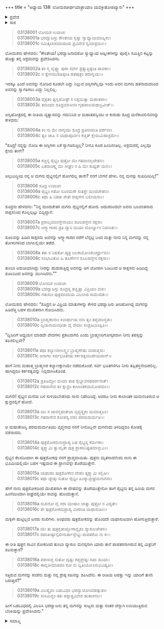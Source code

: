 +++
title = "ಅಧ್ಯಾಯ 138: ಲೋಮಶತೀರ್ಥಯಾತ್ರಾಯಾಂ ಯವಕ್ರೀತೋಪಖ್ಯಾನಃ"
+++

<details><summary>ಪ್ರವೇಶ</summary>


।।   ಓಂ ಓಂ ನಮೋ ನಾರಾಯಣಾಯ।।   ಶ್ರೀ ವೇದವ್ಯಾಸಾಯ ನಮಃ ।।

ಶ್ರೀ ಕೃಷ್ಣದ್ವೈಪಾಯನ ವೇದವ್ಯಾಸ ವಿರಚಿತ  

**ಶ್ರೀ ಮಹಾಭಾರತ**

**ಆರಣ್ಯಕ ಪರ್ವ**

**ತೀರ್ಥಯಾತ್ರಾ ಪರ್ವ**

**ಅಧ್ಯಾಯ 138**

</details>


<details><summary>ಸಾರ</summary>

ಮಗನ ಮರಣದ ವಿಷಯವನ್ನು ತಿಳಿದು ದುಃಖಿತನಾದ ಭರದ್ವಾಜನು ಅಗ್ನಿಯನ್ನು ಪ್ರವೇಶಿಸಿದುದು (1-19).

</details>


> 03138001 ಲೋಮಶ ಉವಾಚ।  
03138001a ಭರದ್ವಾಜಸ್ತು ಕೌಂತೇಯ ಕೃತ್ವಾ ಸ್ವಾಧ್ಯಾಯಮಾಹ್ನಿಕಂ।  
03138001c ಸಮಿತ್ಕಲಾಪಮಾದಾಯ ಪ್ರವಿವೇಶ ಸ್ವಮಾಶ್ರಮಂ।।

ಲೋಮಶನು ಹೇಳಿದನು: “ಕೌಂತೇಯ! ಭರದ್ವಾಜನಾದರೋ ಸ್ವಾಧ್ಯಾಯ ಆಹ್ನೀಕಗಳನ್ನು ಪೂರೈಸಿ ಸಮಿತ್ತಿನ ಕಟ್ಟನ್ನು ಹೊತ್ತು ತನ್ನ ಆಶ್ರಮವನ್ನು ಪ್ರವೇಶಿಸಿದನು.

> 03138002a ತಂ ಸ್ಮ ದೃಷ್ಟ್ವಾ ಪುರಾ ಸರ್ವೇ ಪ್ರತ್ಯುತ್ತಿಷ್ಠಂತಿ ಪಾವಕಾಃ।  
03138002c ನ ತ್ವೇನಮುಪತಿಷ್ಠಂತಿ ಹತಪುತ್ರಂ ತದಾಗ್ನಯಃ।।

ಇದಕ್ಕೂ ಹಿಂದೆ ಅವನನ್ನು ನೋಡಿದ ಕೂಡಲೇ ಎದ್ದು ನಿಲ್ಲುವ ಅಗ್ನಿಗಳೆಲ್ಲವೂ ಇಂದು ಅವನ ಮಗನು ಹತನಾದುದರಿಂದ ಅವನನ್ನು ಸ್ವಾಗತಿಸಲು ಎದ್ದು ನಿಲ್ಲಲಿಲ್ಲ.

> 03138003a ವೈಕೃತಂ ತ್ವಗ್ನಿಹೋತ್ರೇ ಸ ಲಕ್ಷಯಿತ್ವಾ ಮಹಾತಪಾಃ।  
03138003c ತಮಂಧಂ ಶೂದ್ರಮಾಸೀನಂ ಗೃಹಪಾಲಮಥಾಬ್ರವೀತ್।।

ಅಗ್ನಿಹೋತ್ರದಲ್ಲಿ ಈ ರೀತಿಯ ವ್ಯತ್ಯಾಸವನ್ನು ಗಮನಿಸಿದ ಆ ಮಹಾತಪಸ್ವಿಯು ಆ ಕುರುಡು ಶೂದ್ರ ಮನೆಕಾವಲಿನವನನ್ನು ಕೇಳಿದನು:

> 03138004a ಕಿಂ ನು ಮೇ ನಾಗ್ನಯಃ ಶೂದ್ರ ಪ್ರತಿನಂದಂತಿ ದರ್ಶನಂ।  
03138004c ತ್ವಂ ಚಾಪಿ ನ ಯಥಾಪೂರ್ವಂ ಕಚ್ಚಿತ್ ಕ್ಷೇಮಮಿಹಾಶ್ರಮೇ।।

“ಶೂದ್ರ! ನನ್ನನ್ನು ನೋಡಿ ಈ ಅಗ್ನಿಗಳು ಏಕೆ ಸ್ವಾಗತಿಸುತ್ತಿಲ್ಲ? ನೀನೂ ಕೂಡ ಹಿಂದಿನಂತಿಲ್ಲ. ಆಶ್ರಮದಲ್ಲಿ ಎಲ್ಲವೂ ಕ್ಷೇಮ ತಾನೇ?

> 03138005a ಕಚ್ಚಿನ್ನ ರೈಭ್ಯಂ ಪುತ್ರೋ ಮೇ ಗತವಾನಲ್ಪಚೇತನಃ।   
03138005c ಏತದಾಚಕ್ಷ್ವ ಮೇ ಶೀಘ್ರಂ ನ ಹಿ ಮೇ ಶುಧ್ಯತೇ ಮನಃ।।

ಅಲ್ಪಬುದ್ಧಿಯ ನನ್ನ ಆ ಮಗನು ರೈಭ್ಯನಲ್ಲಿಗೆ ಹೋಗಲಿಲ್ಲ ತಾನೇ? ನನಗೆ ಬೇಗನೆ ಹೇಳು. ನನ್ನ ಮನಸ್ಸು ಸುಖದಿಂದಿಲ್ಲ!”

> 03138006 ಶೂದ್ರ ಉವಾಚ।   
03138006a ರೈಭ್ಯಂ ಗತೋ ನೂನಮಸೌ ಸುತಸ್ತೇ ಮಂದಚೇತನಃ।  
03138006c ತಥಾ ಹಿ ನಿಹತಃ ಶೇತೇ ರಾಕ್ಷಸೇನ ಬಲೀಯಸಾ।।

ಶೂದ್ರನು ಹೇಳಿದನು: “ನಿನ್ನ ಮಂದಚೇತಸ ಮಗನು ರೈಭ್ಯನಲ್ಲಿಗೆ ಹೋದ. ಆದುದರಿಂದಲೇ ಅವನು ಬಲವಂತನಾದ ರಾಕ್ಷಸನಿಂದ ಕೊಲ್ಲಲ್ಪಟ್ಟು ಬಿದ್ದಿದ್ದಾನೆ.

> 03138007a ಪ್ರಕಾಲ್ಯಮಾನಸ್ತೇನಾಯಂ ಶೂಲಹಸ್ತೇನ ರಕ್ಷಸಾ।   
03138007c ಅಗ್ನ್ಯಾಗಾರಂ ಪ್ರತಿ ದ್ವಾರಿ ಮಯಾ ದೋರ್ಭ್ಯಾಂ ನಿವಾರಿತಃ।।

ಶೂಲವನ್ನು ಹಿಡಿದ ರಾಕ್ಷಸನು ಅವನನ್ನು ಅಗ್ನ್ಯಾಗಾರದ ವರೆಗೆ ಬೆನ್ನಟ್ಟಿ ಬಂದ ಮತ್ತು ನಾನು ನಿನ್ನ ಮಗನನ್ನು ನನ್ನ ತೋಳುಗಳಿಂದ ಬಾಗಿಲಲ್ಲಿಯೇ ತಡೆದೆ.

> 03138008a ತತಃ ಸ ನಿಹತೋ ಹ್ಯತ್ರ ಜಲಕಾಮೋಽಶುಚಿರ್ಧ್ರುವಂ।  
03138008c ಸಂಭಾವಿತೋ ಹಿ ತೂರ್ಣೇನ ಶೂಲಹಸ್ತೇನ ರಕ್ಷಸಾ।।

ತುಂಬಾ ಅಶುಚಿಯಾಗಿದ್ದು ನೀರನ್ನು ಹುಡುಕುತ್ತಿದ್ದ ಅವನನ್ನು ಆಗ ಜೋರಾಗಿ ಓಡಿಬಂದ ಆ ರಾಕ್ಷಸನು ಹಿಡಿದಿದ್ದ ಶೂಲದಿಂದ ಅವನನ್ನು ಮುಗಿಸಿದನು.””

> 03138009 ಲೋಮಶ ಉವಾಚ।  
03138009a ಭರದ್ವಾಜಸ್ತು ಶೂದ್ರಸ್ಯ ತಚ್ಛೃತ್ವಾ ವಿಪ್ರಿಯಂ ವಚಃ।   
03138009c ಗತಾಸುಂ ಪುತ್ರಮಾದಾಯ ವಿಲಲಾಪ ಸುದುಃಖಿತಃ।।

ಲೋಮಶನು ಹೇಳಿದನು: “ಶೂದ್ರನ ಆ ವಿಪ್ರಿಯ ಮಾತುಗಳನ್ನು ಕೇಳಿದ ಭರದ್ವಾಜನು ತೀರಿಹೋಗಿದ್ದ ಮಗನನ್ನು ಹಿಡಿದೆತ್ತಿ ಬಹಳ ದುಃಖಿತನಾಗಿ ರೋದಿಸಿದನು.

> 03138010a ಬ್ರಾಹ್ಮಣಾನಾಂ ಕಿಲಾರ್ಥಾಯ ನನು ತ್ವಂ ತಪ್ತವಾಂಸ್ತಪಃ।  
03138010c ದ್ವಿಜಾನಾಮನಧೀತಾ ವೈ ವೇದಾಃ ಸಂಪ್ರತಿಭಾಂತ್ವಿತಿ।।

“ದ್ವಿಜರಿಗೆ ಅಧ್ಯಯನ ಮಾಡದೇ ವೇದಗಳು ಪ್ರಕಟವಾಗಲಿ ಎಂದು ಬ್ರಾಹ್ಮಣರಿಗೋಸ್ಕರವಾಗಿ ನೀನು ತಪಸ್ಸನ್ನು ತಪಿಸಲಿಲ್ಲವೇ?

> 03138011a ತಥಾ ಕಲ್ಯಾಣಶೀಲಸ್ತ್ವಂ ಬ್ರಾಹ್ಮಣೇಷು ಮಹಾತ್ಮಸು।  
03138011c ಅನಾಗಾಃ ಸರ್ವಭೂತೇಷು ಕರ್ಕಶತ್ವಮುಪೇಯಿವಾನ್।।

ಹಾಗೆ ನೀನು ಮಹಾತ್ಮ ಬ್ರಾಹ್ಮಣರ ಕಲ್ಯಾಣಕ್ಕಾಗಿಯೇ ನಡೆದುಕೊಂಡೆ. ಸರ್ವ ಭೂತಗಳಿಗೂ ನೀನು ತಪ್ಪಿತಸ್ಥನೆಂದಿರಲಿಲ್ಲ. ಹಾಗಿದ್ದರೂ ಕರ್ಕಶತ್ವವನ್ನು ನಿನ್ನದಾಗಿಸಿಕೊಂಡೆ.

> 03138012a ಪ್ರತಿಷಿದ್ಧೋ ಮಯಾ ತಾತ ರೈಭ್ಯಾವಸಥದರ್ಶನಾತ್।  
03138012c ಗತವಾನೇವ ತಂ ಕ್ಷುದ್ರಂ ಕಾಲಾಂತಕಯಮೋಪಮಂ।।

ಮಗನೇ! ರೈಭ್ಯನ ಮನೆಯ ಬಳಿ ಸುಳಿಯಬೇಡೆಂದು ನಾನು ನಿಷೇದಿಸಿದ್ದೆ. ಆದರೂ ನೀನು ಕಾಲಾಂತಕ ಯಮನಂತಿರುವ ಆ ಕ್ಷುದ್ರನಲ್ಲಿಗೆ ಹೋದೆ.

> 03138013a ಯಃ ಸ ಜಾನನ್ಮಹಾತೇಜಾ ವೃದ್ಧಸ್ಯೈಕಂ ಮಮಾತ್ಮಜಂ।  
03138013c ಗತವಾನೇವ ಕೋಪಸ್ಯ ವಶಂ ಪರಮದುರ್ಮತಿಃ।।

ಆ ಮಹಾತೇಜಸ್ವಿ ಪರಮದುರ್ಮತಿಯು ವೃದ್ಧನಾದ ನನಗೆ ನೀನೊಬ್ಬನೇ ಮಗನೆಂದು ತಿಳಿದಿದ್ದರೂ ಕೋಪಕ್ಕೆ ವಶನಾದನು.

> 03138014a ಪುತ್ರಶೋಕಮನುಪ್ರಾಪ್ಯ ಏಷ ರೈಭ್ಯಸ್ಯ ಕರ್ಮಣಾ।  
03138014c ತ್ಯಕ್ಷ್ಯಾಮಿ ತ್ವಾಮೃತೇ ಪುತ್ರ ಪ್ರಾಣಾನಿಷ್ಟತಮಾನ್ಭುವಿ।।

ರೈಭ್ಯನ ಕೆಲಸದಿಂದಾಗಿ ಈ ಪುತ್ರಶೋಕವು ನನಗೆ ಪ್ರಾಪ್ತವಾಯಿತು. ಪುತ್ರನು ಮೃತನಾದನೆಂದು ನಾನು ಈ ಭೂಮಿಯಲ್ಲಿಯೇ ಬಹಳ ಇಷ್ಟವಾದ ಈ ಪ್ರಾಣವನ್ನೇ ತೊರೆಯುತ್ತೇನೆ.

> 03138015a ಯಥಾಹಂ ಪುತ್ರಶೋಕೇನ ದೇಹಂ ತ್ಯಕ್ಷ್ಯಾಮಿ ಕಿಲ್ಬಿಷೀ।  
03138015c ತಥಾ ಜ್ಯೇಷ್ಠಃ ಸುತೋ ರೈಭ್ಯಂ ಹಿಂಸ್ಯಾಚ್ಛೀಘ್ರಮನಾಗಸಂ।

ಹೇಗೆ ನಾನು ಪುತ್ರಶೋಕದಿಂದ ದುಃಖಿತನಾಗಿ ಈ ದೇಹವನ್ನು ತೊರೆಯುತ್ತೇನೋ ಹಾಗೆ ರೈಭ್ಯನು ತನ್ನ ಹಿರಿಯ ಮಗನ ಹಿಂಸೆಯಿಂದಾಗಿ ಶೀಘ್ರದಲ್ಲಿಯೇ ಸಾವನ್ನು ಹೊಂದುತ್ತಾನೆ.

> 03138016a ಸುಖಿನೋ ವೈ ನರಾ ಯೇಷಾಂ ಜಾತ್ಯಾ ಪುತ್ರೋ ನ ವಿದ್ಯತೇ।  
03138016c ತೇ ಪುತ್ರಶೋಕಮಪ್ರಾಪ್ಯ ವಿಚರಂತಿ ಯಥಾಸುಖಂ।।

ಮಕ್ಕಳೇ ಹುಟ್ಟಿಲ್ಲದ ಜನರು ಸುಖಿಗಳು. ಅಂಥವರು ಪುತ್ರಶೋಕವನ್ನು ಹೊಂದದೇ ಯಥಾಸುಖವಾಗಿ ಹೋಗುತ್ತಿರುತ್ತಾರೆ.

> 03138017a ಯೇ ತು ಪುತ್ರಕೃತಾಚ್ಛೋಕಾದ್ಭೃಶಂ ವ್ಯಾಕುಲಚೇತಸಃ।  
03138017c ಶಪಂತೀಷ್ಟಾನ್ಸಖೀನಾರ್ತಾಸ್ತೇಭ್ಯಃ ಪಾಪತರೋ ನು ಕಃ।।

ಈ ರೀತಿ ಪುತ್ರನ ಸಾವಿನ ಶೋಕದಿಂದ ತುಂಬಾ ವ್ಯಾಕುಲ ಮನಸ್ಕನಾಗಿ ಯಾರು ತಾನೆ ಪಾಪತರನಾಗಿರುವ ತನ್ನ ಮಿತ್ರನಿಗೆ ಶಪಿಸುತ್ತಾನೆ?

> 03138018a ಪರಾಸುಶ್ಚ ಸುತೋ ದೃಷ್ಟಃ ಶಪ್ತಶ್ಚೇಷ್ಟಃ ಸಖಾ ಮಯಾ।   
03138018c ಈದೃಶೀಮಾಪದಂ ಕೋ ನು ದ್ವಿತೀಯೋಽನುಭವಿಷ್ಯತಿ।।

ಸತ್ತಿರುವ ಮಗನನ್ನು ಕಂಡೆನು ಮತ್ತು ನನ್ನ ಶ್ರೇಷ್ಠ ಸಖನನ್ನು ಶಪಿಸಿದೆನು. ಈ ರೀತಿಯ ಆಪತ್ತು ಇನ್ನು ಯಾರಿಗೆ ತಾನೇ ಬರುತ್ತದೆ?”

> 03138019a ವಿಲಪ್ಯೈವಂ ಬಹುವಿಧಂ ಭರದ್ವಾಜೋಽದಹತ್ಸುತಂ।  
03138019c ಸುಸಮಿದ್ಧಂ ತತಃ ಪಶ್ಚಾತ್ಪ್ರವಿವೇಶ ಹುತಾಶನಂ।।

ಹೀಗೆ ಬಹುವಿಧದಲ್ಲಿ ವಿಲಪಿಸಿ ಭರದ್ವಾಜನು ತನ್ನ ಮಗನನ್ನು ಸುಟ್ಟನು ಮತ್ತು ನಂತರ ಚೆನ್ನಾಗಿ ಉರಿಯುತ್ತಿರುವ ಬೆಂಕಿಯನ್ನು ಪ್ರವೇಶಿಸಿದನು.”

<details><summary>ಸಮಾಪ್ತಿ</summary>


ಇತಿ ಶ್ರೀ ಮಹಾಭಾರತೇ ಆರಣ್ಯಕಪರ್ವಣಿ ತೀರ್ಥಯಾತ್ರಾಪರ್ವಣಿ ಲೋಮಶತೀರ್ಥಯಾತ್ರಾಯಾಂ ಯವಕ್ರೀತೋಪಖ್ಯಾನೇ ಅಷ್ಟಾತ್ರಿಂಶದಧಿಕಶತತಮೋಽಧ್ಯಾಯಃ।  
ಇದು ಮಹಾಭಾರತದ ಆರಣ್ಯಕಪರ್ವದಲ್ಲಿ ತೀರ್ಥಯಾತ್ರಾಪರ್ವದಲ್ಲಿ ಲೋಮಶತೀರ್ಥಯಾತ್ರೆಯಲ್ಲಿ ಯವಕ್ರೀತೋಪಖ್ಯಾನದಲ್ಲಿ ನೂರಾಮೂವತ್ತೆಂಟನೆಯ ಅಧ್ಯಾಯವು.


</details>
